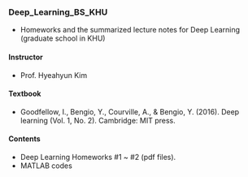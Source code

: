 ### Deep_Learning_BS_KHU
  
- Homeworks and the summarized lecture notes for Deep Learning (graduate school in KHU)

#### Instructor
- Prof. Hyeahyun Kim

#### Textbook  
- Goodfellow, I., Bengio, Y., Courville, A., & Bengio, Y. (2016). Deep learning (Vol. 1, No. 2). Cambridge: MIT press.
  
#### Contents
- Deep Learning Homeworks #1 ~ #2 (pdf files).
- MATLAB codes
